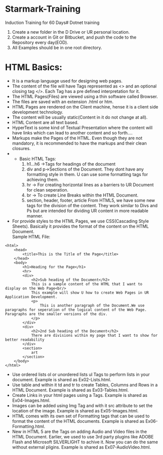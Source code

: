# Starmark-Training
Induction Training for 60 Days# Dotnet training
1. Create a new folder in the D Drive or UR personal location. 
2. Create a account in Git or Bitbucket, and push the code to the Repository every day(EOD). 
3. All Examples should be in one root directory. 

# HTML Basics:
- It is a markup language used for designing web pages. 
- The content of the file will have Tags represented as <> and an optional closing tag </>. Each Tag has a pre defined interpretation for it. 
- The HTML Pages(Files) are viewed using a thin software called Browser. 
- The files are saved with an extension .html or htm.
- HTML Pages are rendered on the Client machine, hense it is a client side development technology. 
- The content will be usually static(Content in it do not change at all).
- HTML Content are all text based. 
- HyperText is some kind of Textual Presentation where the content will have links which can lead to another content and so forth....
- Markups make the Pages of the HTML. Even though they are not mandatory, it is recommended to have the markups and their clean closures. 
- - Basic HTML Tags:
	1. h1...h6 ->Tags for headings of the document
	2. div and p->Sections of the Document. They dont have any formatting style in them. U can use some formatting tags for achieving them. 
	3. hr -> For creating horizontal lines as a barriers to UR Document for clean seperation. 
	4. br -> To create Line Breaks within the HTML Document.
	5. section, header, footer, article From HTML5, we have some new tags for the division of the content. They work similar to Divs and Ps but are intended for dividing UR content in more readable manner.
- For provide styles to the HTML Pages, we use CSS(Cascading Style Sheets). Basically it provides the format of the content on the HTML Document.    
Sample HTML File:
```
<html>
    <head>
        <title>This is the Title of the Page</title>
    </head>
    <body>
        <h1>Heading for the Page</h1>
        <hr>
        <div>
            <h2>Sub heading of the Document</h2>
            This is a sample content of the HTML that I want to display on the Web Page<br/>
            This example will show U how to create Web Pages in UR Application Development.
            <p>
                This is another paragraph of the Document.We use paragraphs for seperation of the logical content of the Web Page. Paragraphs are the smaller versions of the div. 
            </p> 
        </div>
        <div>
            <h2>2nd Sub heading of the Document</h2>
            There are divisions within my page that I want to show for better readability
        </div>
        <section>
            art
        </section>
    </body>
</html>
```
- Use ordered lists ol or unordered lists ul Tags to perform lists in your document. Example is shared as Ex02-Lists.html.
- Use table and within it td and tr to create Tables, Columns and Rows in a HTML Document. Example is shared as Ex03-Tables.html.
- Create Links in your html pages using a Tags. Example is shared as Ex04-Images.html.	
- Images can be added using Img Tag and with it src attribute to set the location of the image. Example is shared as Ex05-Images.html.
- HTML comes with its own set of Formatting tags that can be used to format the content of the HTML documents. Example is shared as Ex06-Formatting.html.
- New in HTML 5 are the Tags on adding Audio and Video files in the HTML Document. Earlier, we used to use 3rd party plugins like ADOBE Flash and Microsoft SILVERLIGHT to achive it. Now you can do the same without external pligins. Example is shared as Ex07-AudioVideo.html. 	
	
